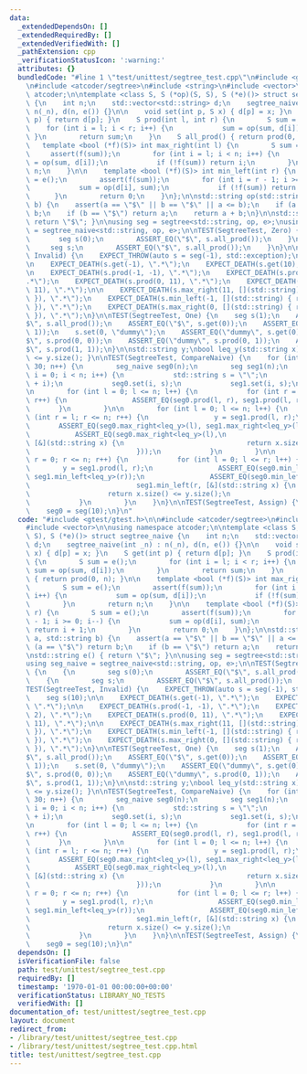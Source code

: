 ```yaml
---
data:
  _extendedDependsOn: []
  _extendedRequiredBy: []
  _extendedVerifiedWith: []
  _pathExtension: cpp
  _verificationStatusIcon: ':warning:'
  attributes: {}
  bundledCode: "#line 1 \"test/unittest/segtree_test.cpp\"\n#include <gtest/gtest.h>\n\
    \n#include <atcoder/segtree>\n#include <string>\n#include <vector>\n\nusing namespace\
    \ atcoder;\n\ntemplate <class S, S (*op)(S, S), S (*e)()> struct segtree_naive\
    \ {\n    int n;\n    std::vector<std::string> d;\n    segtree_naive(int _n) :\
    \ n(_n), d(n, e()) {}\n\n    void set(int p, S x) { d[p] = x; }\n    S get(int\
    \ p) { return d[p]; }\n    S prod(int l, int r) {\n        S sum = e();\n    \
    \    for (int i = l; i < r; i++) {\n            sum = op(sum, d[i]);\n       \
    \ }\n        return sum;\n    }\n    S all_prod() { return prod(0, n); }\n\n \
    \   template <bool (*f)(S)> int max_right(int l) {\n        S sum = e();\n   \
    \     assert(f(sum));\n        for (int i = l; i < n; i++) {\n            sum\
    \ = op(sum, d[i]);\n            if (!f(sum)) return i;\n        }\n        return\
    \ n;\n    }\n\n    template <bool (*f)(S)> int min_left(int r) {\n        S sum\
    \ = e();\n        assert(f(sum));\n        for (int i = r - 1; i >= 0; i--) {\n\
    \            sum = op(d[i], sum);\n            if (!f(sum)) return i + 1;\n  \
    \      }\n        return 0;\n    }\n};\n\nstd::string op(std::string a, std::string\
    \ b) {\n    assert(a == \"$\" || b == \"$\" || a <= b);\n    if (a == \"$\") return\
    \ b;\n    if (b == \"$\") return a;\n    return a + b;\n}\n\nstd::string e() {\
    \ return \"$\"; }\n\nusing seg = segtree<std::string, op, e>;\nusing seg_naive\
    \ = segtree_naive<std::string, op, e>;\n\nTEST(SegtreeTest, Zero) {\n    {\n \
    \       seg s(0);\n        ASSERT_EQ(\"$\", s.all_prod());\n    }\n    {\n   \
    \     seg s;\n        ASSERT_EQ(\"$\", s.all_prod());\n    }\n}\n\nTEST(SegtreeTest,\
    \ Invalid) {\n    EXPECT_THROW(auto s = seg(-1), std::exception);\n    seg s(10);\n\
    \n    EXPECT_DEATH(s.get(-1), \".*\");\n    EXPECT_DEATH(s.get(10), \".*\");\n\
    \n    EXPECT_DEATH(s.prod(-1, -1), \".*\");\n    EXPECT_DEATH(s.prod(3, 2), \"\
    .*\");\n    EXPECT_DEATH(s.prod(0, 11), \".*\");\n    EXPECT_DEATH(s.prod(-1,\
    \ 11), \".*\");\n\n    EXPECT_DEATH(s.max_right(11, [](std::string) { return true;\
    \ }), \".*\");\n    EXPECT_DEATH(s.min_left(-1, [](std::string) { return true;\
    \ }), \".*\");\n    EXPECT_DEATH(s.max_right(0, [](std::string) { return false;\
    \ }), \".*\");\n}\n\nTEST(SegtreeTest, One) {\n    seg s(1);\n    ASSERT_EQ(\"\
    $\", s.all_prod());\n    ASSERT_EQ(\"$\", s.get(0));\n    ASSERT_EQ(\"$\", s.prod(0,\
    \ 1));\n    s.set(0, \"dummy\");\n    ASSERT_EQ(\"dummy\", s.get(0));\n    ASSERT_EQ(\"\
    $\", s.prod(0, 0));\n    ASSERT_EQ(\"dummy\", s.prod(0, 1));\n    ASSERT_EQ(\"\
    $\", s.prod(1, 1));\n}\n\nstd::string y;\nbool leq_y(std::string x) { return x.size()\
    \ <= y.size(); }\n\nTEST(SegtreeTest, CompareNaive) {\n    for (int n = 0; n <\
    \ 30; n++) {\n        seg_naive seg0(n);\n        seg seg1(n);\n        for (int\
    \ i = 0; i < n; i++) {\n            std::string s = \"\";\n            s += char('a'\
    \ + i);\n            seg0.set(i, s);\n            seg1.set(i, s);\n        }\n\
    \n        for (int l = 0; l <= n; l++) {\n            for (int r = l; r <= n;\
    \ r++) {\n                ASSERT_EQ(seg0.prod(l, r), seg1.prod(l, r));\n     \
    \       }\n        }\n\n        for (int l = 0; l <= n; l++) {\n            for\
    \ (int r = l; r <= n; r++) {\n                y = seg1.prod(l, r);\n         \
    \       ASSERT_EQ(seg0.max_right<leq_y>(l), seg1.max_right<leq_y>(l));\n     \
    \           ASSERT_EQ(seg0.max_right<leq_y>(l),\n                          seg1.max_right(l,\
    \ [&](std::string x) {\n                              return x.size() <= y.size();\n\
    \                          }));\n            }\n        }\n\n        for (int\
    \ r = 0; r <= n; r++) {\n            for (int l = 0; l <= r; l++) {\n        \
    \        y = seg1.prod(l, r);\n                ASSERT_EQ(seg0.min_left<leq_y>(r),\
    \ seg1.min_left<leq_y>(r));\n                ASSERT_EQ(seg0.min_left<leq_y>(r),\n\
    \                          seg1.min_left(r, [&](std::string x) {\n           \
    \                   return x.size() <= y.size();\n                          }));\n\
    \            }\n        }\n    }\n}\n\nTEST(SegtreeTest, Assign) {\n    seg seg0;\n\
    \    seg0 = seg(10);\n}\n"
  code: "#include <gtest/gtest.h>\n\n#include <atcoder/segtree>\n#include <string>\n\
    #include <vector>\n\nusing namespace atcoder;\n\ntemplate <class S, S (*op)(S,\
    \ S), S (*e)()> struct segtree_naive {\n    int n;\n    std::vector<std::string>\
    \ d;\n    segtree_naive(int _n) : n(_n), d(n, e()) {}\n\n    void set(int p, S\
    \ x) { d[p] = x; }\n    S get(int p) { return d[p]; }\n    S prod(int l, int r)\
    \ {\n        S sum = e();\n        for (int i = l; i < r; i++) {\n           \
    \ sum = op(sum, d[i]);\n        }\n        return sum;\n    }\n    S all_prod()\
    \ { return prod(0, n); }\n\n    template <bool (*f)(S)> int max_right(int l) {\n\
    \        S sum = e();\n        assert(f(sum));\n        for (int i = l; i < n;\
    \ i++) {\n            sum = op(sum, d[i]);\n            if (!f(sum)) return i;\n\
    \        }\n        return n;\n    }\n\n    template <bool (*f)(S)> int min_left(int\
    \ r) {\n        S sum = e();\n        assert(f(sum));\n        for (int i = r\
    \ - 1; i >= 0; i--) {\n            sum = op(d[i], sum);\n            if (!f(sum))\
    \ return i + 1;\n        }\n        return 0;\n    }\n};\n\nstd::string op(std::string\
    \ a, std::string b) {\n    assert(a == \"$\" || b == \"$\" || a <= b);\n    if\
    \ (a == \"$\") return b;\n    if (b == \"$\") return a;\n    return a + b;\n}\n\
    \nstd::string e() { return \"$\"; }\n\nusing seg = segtree<std::string, op, e>;\n\
    using seg_naive = segtree_naive<std::string, op, e>;\n\nTEST(SegtreeTest, Zero)\
    \ {\n    {\n        seg s(0);\n        ASSERT_EQ(\"$\", s.all_prod());\n    }\n\
    \    {\n        seg s;\n        ASSERT_EQ(\"$\", s.all_prod());\n    }\n}\n\n\
    TEST(SegtreeTest, Invalid) {\n    EXPECT_THROW(auto s = seg(-1), std::exception);\n\
    \    seg s(10);\n\n    EXPECT_DEATH(s.get(-1), \".*\");\n    EXPECT_DEATH(s.get(10),\
    \ \".*\");\n\n    EXPECT_DEATH(s.prod(-1, -1), \".*\");\n    EXPECT_DEATH(s.prod(3,\
    \ 2), \".*\");\n    EXPECT_DEATH(s.prod(0, 11), \".*\");\n    EXPECT_DEATH(s.prod(-1,\
    \ 11), \".*\");\n\n    EXPECT_DEATH(s.max_right(11, [](std::string) { return true;\
    \ }), \".*\");\n    EXPECT_DEATH(s.min_left(-1, [](std::string) { return true;\
    \ }), \".*\");\n    EXPECT_DEATH(s.max_right(0, [](std::string) { return false;\
    \ }), \".*\");\n}\n\nTEST(SegtreeTest, One) {\n    seg s(1);\n    ASSERT_EQ(\"\
    $\", s.all_prod());\n    ASSERT_EQ(\"$\", s.get(0));\n    ASSERT_EQ(\"$\", s.prod(0,\
    \ 1));\n    s.set(0, \"dummy\");\n    ASSERT_EQ(\"dummy\", s.get(0));\n    ASSERT_EQ(\"\
    $\", s.prod(0, 0));\n    ASSERT_EQ(\"dummy\", s.prod(0, 1));\n    ASSERT_EQ(\"\
    $\", s.prod(1, 1));\n}\n\nstd::string y;\nbool leq_y(std::string x) { return x.size()\
    \ <= y.size(); }\n\nTEST(SegtreeTest, CompareNaive) {\n    for (int n = 0; n <\
    \ 30; n++) {\n        seg_naive seg0(n);\n        seg seg1(n);\n        for (int\
    \ i = 0; i < n; i++) {\n            std::string s = \"\";\n            s += char('a'\
    \ + i);\n            seg0.set(i, s);\n            seg1.set(i, s);\n        }\n\
    \n        for (int l = 0; l <= n; l++) {\n            for (int r = l; r <= n;\
    \ r++) {\n                ASSERT_EQ(seg0.prod(l, r), seg1.prod(l, r));\n     \
    \       }\n        }\n\n        for (int l = 0; l <= n; l++) {\n            for\
    \ (int r = l; r <= n; r++) {\n                y = seg1.prod(l, r);\n         \
    \       ASSERT_EQ(seg0.max_right<leq_y>(l), seg1.max_right<leq_y>(l));\n     \
    \           ASSERT_EQ(seg0.max_right<leq_y>(l),\n                          seg1.max_right(l,\
    \ [&](std::string x) {\n                              return x.size() <= y.size();\n\
    \                          }));\n            }\n        }\n\n        for (int\
    \ r = 0; r <= n; r++) {\n            for (int l = 0; l <= r; l++) {\n        \
    \        y = seg1.prod(l, r);\n                ASSERT_EQ(seg0.min_left<leq_y>(r),\
    \ seg1.min_left<leq_y>(r));\n                ASSERT_EQ(seg0.min_left<leq_y>(r),\n\
    \                          seg1.min_left(r, [&](std::string x) {\n           \
    \                   return x.size() <= y.size();\n                          }));\n\
    \            }\n        }\n    }\n}\n\nTEST(SegtreeTest, Assign) {\n    seg seg0;\n\
    \    seg0 = seg(10);\n}\n"
  dependsOn: []
  isVerificationFile: false
  path: test/unittest/segtree_test.cpp
  requiredBy: []
  timestamp: '1970-01-01 00:00:00+00:00'
  verificationStatus: LIBRARY_NO_TESTS
  verifiedWith: []
documentation_of: test/unittest/segtree_test.cpp
layout: document
redirect_from:
- /library/test/unittest/segtree_test.cpp
- /library/test/unittest/segtree_test.cpp.html
title: test/unittest/segtree_test.cpp
---
```

